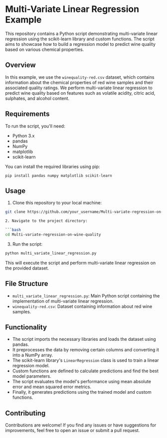 

# Multi-Variate Linear Regression Example

This repository contains a Python script demonstrating multi-variate linear regression using the scikit-learn library and custom functions. The script aims to showcase how to build a regression model to predict wine quality based on various chemical properties.

## Overview

In this example, we use the `winequality-red.csv` dataset, which contains information about the chemical properties of red wine samples and their associated quality ratings. We perform multi-variate linear regression to predict wine quality based on features such as volatile acidity, citric acid, sulphates, and alcohol content.

## Requirements

To run the script, you'll need:

- Python 3.x
- pandas
- NumPy
- matplotlib
- scikit-learn

You can install the required libraries using pip:

```
pip install pandas numpy matplotlib scikit-learn
```

## Usage

1. Clone this repository to your local machine:

```bash
git clone https://github.com/your_username/Multi-variate-regression-on-wine-quality.git

2. Navigate to the project directory:

```bash
cd Multi-variate-regression-on-wine-quality
```

3. Run the script:

```bash
python multi_variate_linear_regression.py
```

This will execute the script and perform multi-variate linear regression on the provided dataset.

## File Structure

- `multi_variate_linear_regression.py`: Main Python script containing the implementation of multi-variate linear regression.
- `winequality-red.csv`: Dataset containing information about red wine samples.

## Functionality

- The script imports the necessary libraries and loads the dataset using pandas.
- It preprocesses the data by removing certain columns and converting it into a NumPy array.
- The scikit-learn library's `LinearRegression` class is used to train a linear regression model.
- Custom functions are defined to calculate predictions and find the best model parameters.
- The script evaluates the model's performance using mean absolute error and mean squared error metrics.
- Finally, it generates predictions using the trained model and custom functions.

## Contributing

Contributions are welcome! If you find any issues or have suggestions for improvements, feel free to open an issue or submit a pull request.

